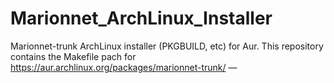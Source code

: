 # Marionnet_ArchLinux_Installer
Marionnet-trunk ArchLinux installer (PKGBUILD, etc) for Aur. This repository contains the Makefile pach for https://aur.archlinux.org/packages/marionnet-trunk/ — 

